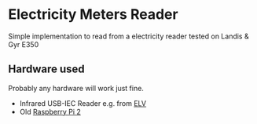 # Electricity Meters Reader

Simple implementation to read from a electricity reader tested on Landis & Gyr E350

## Hardware used

Probably any hardware will work just fine.

- Infrared USB-IEC Reader e.g. from [ELV](https://de.elv.com/elv-bausatz-lesekopf-mit-usb-schnittstelle-fuer-digitale-zaehler-usb-iec-155523)
- Old [Raspberry Pi 2](https://www.raspberrypi.com/products/raspberry-pi-2-model-b/)
